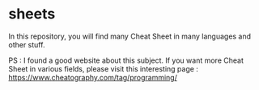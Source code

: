 # sheets
In this repository, you will find many Cheat Sheet in many languages and other stuff.

PS : I found a good website about this subject. If you want more Cheat Sheet in various fields, please visit this interesting page : https://www.cheatography.com/tag/programming/
